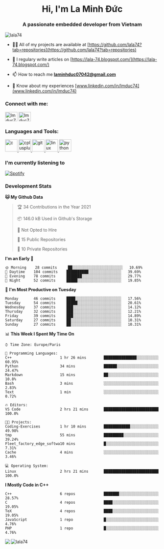 <h1 align="center">Hi, I'm La Minh Đức</h1>
<h3 align="center">A passionate embedded developer from Vietnam</h3>

<p align="left"> <img src="https://komarev.com/ghpvc/?username=lala74&label=Profile%20views&color=0e75b6&style=flat"
                alt="lala74" /> </p>

- 👨‍💻 All of my projects are available at
[https://github.com/lala74?tab=repositories](https://github.com/lala74?tab=repositories)

- 📝 I regulary write articles on [https://lala-74.blogspot.com/](https://lala-74.blogspot.com/)

- 📫 How to reach me **laminhduc07042@gmail.com**

- 📄 Know about my experiences [www.linkedin.com/in/lmduc74](www.linkedin.com/in/lmduc74)

### Connect with me:
<p align="left">
        <a href="https://linkedin.com/in/lmduc74" target="blank"><img align="center"
                        src="https://cdn.jsdelivr.net/npm/simple-icons@3.0.1/icons/linkedin.svg" alt="lmduc74"
                        height="30" width="40" /></a>
        <a href="https://fb.com/lmduc74" target="blank"><img align="center"
                        src="https://cdn.jsdelivr.net/npm/simple-icons@3.0.1/icons/facebook.svg" alt="lmduc74"
                        height="30" width="40" /></a>
</p>

### Languages and Tools:
<p align="left"> <a href="https://www.cprogramming.com/" target="_blank"> <img
                        src="https://devicons.github.io/devicon/devicon.git/icons/c/c-original.svg" alt="c" width="40"
                        height="40" /> </a> <a href="https://www.w3schools.com/cpp/" target="_blank"> <img
                        src="https://devicons.github.io/devicon/devicon.git/icons/cplusplus/cplusplus-original.svg"
                        alt="cplusplus" width="40" height="40" /> </a> <a href="https://git-scm.com/" target="_blank">
                <img src="https://www.vectorlogo.zone/logos/git-scm/git-scm-icon.svg" alt="git" width="40"
                        height="40" /> </a> <a href="https://www.linux.org/" target="_blank"> <img
                        src="https://devicons.github.io/devicon/devicon.git/icons/linux/linux-original.svg" alt="linux"
                        width="40" height="40" /> </a> <a href="https://www.python.org" target="_blank"> <img
                        src="https://devicons.github.io/devicon/devicon.git/icons/python/python-original.svg"
                        alt="python" width="40" height="40" /> </a> </p>

### I'm currently listening to
[![Spotify](https://spotify-playing-git-master.lala74.vercel.app/api/spotify)](https://open.spotify.com/user/nrjaez36fdyqfexa07wju067g)


### Development Stats
<!--START_SECTION:waka-->
**🐱 My Github Data** 

> 🏆 34 Contributions in the Year 2021
 > 
> 📦 146.0 kB Used in Github's Storage 
 > 
> 🚫 Not Opted to Hire
 > 
> 📜 15 Public Repositories 
 > 
> 🔑 10 Private Repositories  
 > 
**I'm an Early 🐤** 

```text
🌞 Morning    28 commits     ██░░░░░░░░░░░░░░░░░░░░░░░   10.69% 
🌆 Daytime    104 commits    ██████████░░░░░░░░░░░░░░░   39.69% 
🌃 Evening    78 commits     ███████░░░░░░░░░░░░░░░░░░   29.77% 
🌙 Night      52 commits     █████░░░░░░░░░░░░░░░░░░░░   19.85%

```
📅 **I'm Most Productive on Tuesday** 

```text
Monday       46 commits     ████░░░░░░░░░░░░░░░░░░░░░   17.56% 
Tuesday      54 commits     █████░░░░░░░░░░░░░░░░░░░░   20.61% 
Wednesday    37 commits     ███░░░░░░░░░░░░░░░░░░░░░░   14.12% 
Thursday     32 commits     ███░░░░░░░░░░░░░░░░░░░░░░   12.21% 
Friday       39 commits     ███░░░░░░░░░░░░░░░░░░░░░░   14.89% 
Saturday     27 commits     ██░░░░░░░░░░░░░░░░░░░░░░░   10.31% 
Sunday       27 commits     ██░░░░░░░░░░░░░░░░░░░░░░░   10.31%

```


📊 **This Week I Spent My Time On** 

```text
⌚︎ Time Zone: Europe/Paris

💬 Programming Languages: 
C++                      1 hr 26 mins        ███████████████░░░░░░░░░░   60.95% 
Python                   34 mins             ██████░░░░░░░░░░░░░░░░░░░   24.47% 
Markdown                 15 mins             ██░░░░░░░░░░░░░░░░░░░░░░░   10.8% 
Bash                     3 mins              ░░░░░░░░░░░░░░░░░░░░░░░░░   2.83% 
Text                     1 min               ░░░░░░░░░░░░░░░░░░░░░░░░░   0.72%

🔥 Editors: 
VS Code                  2 hrs 21 mins       █████████████████████████   100.0%

🐱‍💻 Projects: 
Coding-Exercises         1 hr 10 mins        ████████████░░░░░░░░░░░░░   49.98% 
tmp                      55 mins             █████████░░░░░░░░░░░░░░░░   39.24% 
Fleet_factory_edge_softwa10 mins             █░░░░░░░░░░░░░░░░░░░░░░░░   7.31% 
Cache                    4 mins              ░░░░░░░░░░░░░░░░░░░░░░░░░   3.46%

💻 Operating System: 
Linux                    2 hrs 21 mins       █████████████████████████   100.0%

```

**I Mostly Code in C++** 

```text
C++                      6 repos             ███████░░░░░░░░░░░░░░░░░░   28.57% 
C                        4 repos             ████░░░░░░░░░░░░░░░░░░░░░   19.05% 
TeX                      4 repos             ████░░░░░░░░░░░░░░░░░░░░░   19.05% 
JavaScript               1 repo              █░░░░░░░░░░░░░░░░░░░░░░░░   4.76% 
PHP                      1 repo              █░░░░░░░░░░░░░░░░░░░░░░░░   4.76%

```



<!--END_SECTION:waka-->


<img align="left" src="https://github-readme-stats-chi-rust.vercel.app/api?username=lala74&show_icons=true&hide_border=true" /> 

<img align="left"
src="https://github-readme-stats.vercel.app/api/top-langs?username=lala74&show_icons=true&locale=en&layout=compact&hide_border=true" alt="lala74" />  
